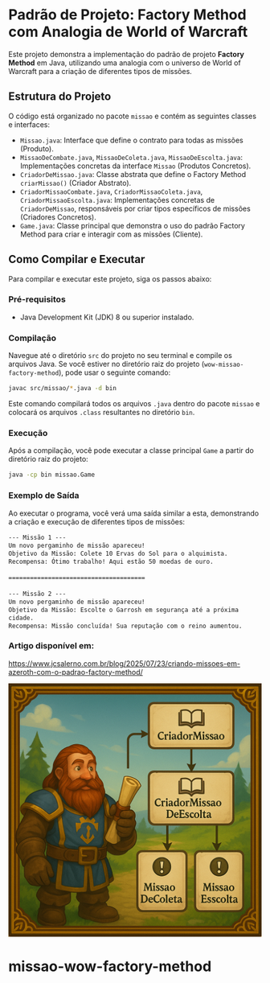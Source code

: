 # Padrão de Projeto: Factory Method com Analogia de World of Warcraft

Este projeto demonstra a implementação do padrão de projeto **Factory Method** em Java, utilizando uma analogia com o universo de World of Warcraft para a criação de diferentes tipos de missões.

## Estrutura do Projeto

O código está organizado no pacote `missao` e contém as seguintes classes e interfaces:

- `Missao.java`: Interface que define o contrato para todas as missões (Produto).
- `MissaoDeCombate.java`, `MissaoDeColeta.java`, `MissaoDeEscolta.java`: Implementações concretas da interface `Missao` (Produtos Concretos).
- `CriadorDeMissao.java`: Classe abstrata que define o Factory Method `criarMissao()` (Criador Abstrato).
- `CriadorMissaoCombate.java`, `CriadorMissaoColeta.java`, `CriadorMissaoEscolta.java`: Implementações concretas de `CriadorDeMissao`, responsáveis por criar tipos específicos de missões (Criadores Concretos).
- `Game.java`: Classe principal que demonstra o uso do padrão Factory Method para criar e interagir com as missões (Cliente).

## Como Compilar e Executar

Para compilar e executar este projeto, siga os passos abaixo:

### Pré-requisitos

- Java Development Kit (JDK) 8 ou superior instalado.

### Compilação

Navegue até o diretório `src` do projeto no seu terminal e compile os arquivos Java. Se você estiver no diretório raiz do projeto (`wow-missao-factory-method`), pode usar o seguinte comando:

```bash
javac src/missao/*.java -d bin
```

Este comando compilará todos os arquivos `.java` dentro do pacote `missao` e colocará os arquivos `.class` resultantes no diretório `bin`.

### Execução

Após a compilação, você pode executar a classe principal `Game` a partir do diretório raiz do projeto:

```bash
java -cp bin missao.Game
```

### Exemplo de Saída

Ao executar o programa, você verá uma saída similar a esta, demonstrando a criação e execução de diferentes tipos de missões:

```
--- Missão 1 ---
Um novo pergaminho de missão apareceu!
Objetivo da Missão: Colete 10 Ervas do Sol para o alquimista.
Recompensa: Ótimo trabalho! Aqui estão 50 moedas de ouro.

======================================

--- Missão 2 ---
Um novo pergaminho de missão apareceu!
Objetivo da Missão: Escolte o Garrosh em segurança até a próxima cidade.
Recompensa: Missão concluída! Sua reputação com o reino aumentou.
```

### Artigo disponível em:
https://www.jcsalerno.com.br/blog/2025/07/23/criando-missoes-em-azeroth-com-o-padrao-factory-method/

![imagem-para-o-git-hub.png](imagem-para-o-git-hub.png)



# missao-wow-factory-method
